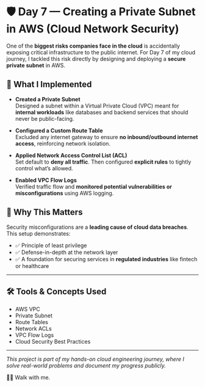 # 🛡️ Day 7 — Creating a Private Subnet in AWS (Cloud Network Security)

One of the **biggest risks companies face in the cloud** is accidentally exposing critical infrastructure to the public internet. For Day 7 of my cloud journey, I tackled this risk directly by designing and deploying a **secure private subnet** in AWS.

## 🔧 What I Implemented

- **Created a Private Subnet**  
  Designed a subnet within a Virtual Private Cloud (VPC) meant for **internal workloads** like databases and backend services that should never be public-facing.

- **Configured a Custom Route Table**  
  Excluded any internet gateway to ensure **no inbound/outbound internet access**, reinforcing network isolation.

- **Applied Network Access Control List (ACL)**  
  Set default to **deny all traffic**. Then configured **explicit rules** to tightly control what’s allowed.

- **Enabled VPC Flow Logs**  
  Verified traffic flow and **monitored potential vulnerabilities or misconfigurations** using AWS logging.

## 🧠 Why This Matters

Security misconfigurations are a **leading cause of cloud data breaches**. This setup demonstrates:

- ✅ Principle of least privilege  
- ✅ Defense-in-depth at the network layer  
- ✅ A foundation for securing services in **regulated industries** like fintech or healthcare


---

## 🛠 Tools & Concepts Used

- AWS VPC  
- Private Subnet  
- Route Tables  
- Network ACLs  
- VPC Flow Logs  
- Cloud Security Best Practices

---

_This project is part of my hands-on cloud engineering journey, where I solve real-world problems and document my progress publicly._

🚶‍♀️ Walk with me.

